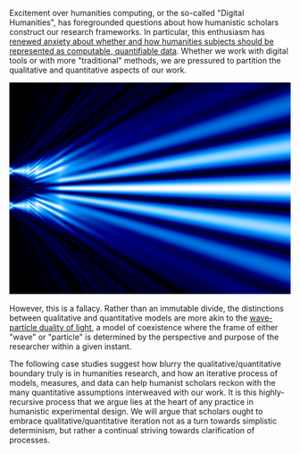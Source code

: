 <p>Excitement over humanities computing, or the so-called &quot;Digital Humanities&quot;, has foregrounded questions about how humanistic scholars construct our research frameworks. In particular, this enthusiasm has <a href="http://miriamposner.com/blog/humanities-data-a-necessary-contradiction/">renewed anxiety about whether and how humanities subjects should be represented as computable, quantifiable data</a>. Whether we work with digital tools or with more &quot;traditional&quot; methods, we are pressured to partition the qualitative and quantitative aspects of our work.</p>
<div class="6u$ 12u$(medium) important(medium)">
<p><span class="image fit"> <a href=""><img src="images/double_slit.png" /></a> </span></p>
</div>
<p>However, this is a fallacy. Rather than an immutable divide, the distinctions between qualitative and quantitative models are more akin to the <a href="https://en.wikipedia.org/wiki/Wave%E2%80%93particle_duality">wave-particle duality of light</a>, a model of coexistence where the frame of either &quot;wave&quot; or &quot;particle&quot; is determined by the perspective and purpose of the researcher within a given instant.</p>
<p>The following case studies suggest how blurry the qualitative/quantitative boundary truly is in humanities research, and how an iterative process of models, measures, and data can help humanist scholars reckon with the many quantitative assumptions interweaved with our work. It is this highly-recursive process that we argue lies at the heart of any practice in humanistic experimental design. We will argue that scholars ought to embrace qualitative/quantitative iteration not as a turn towards simplistic determinism, but rather a continual striving towards clarification of processes.</p>
